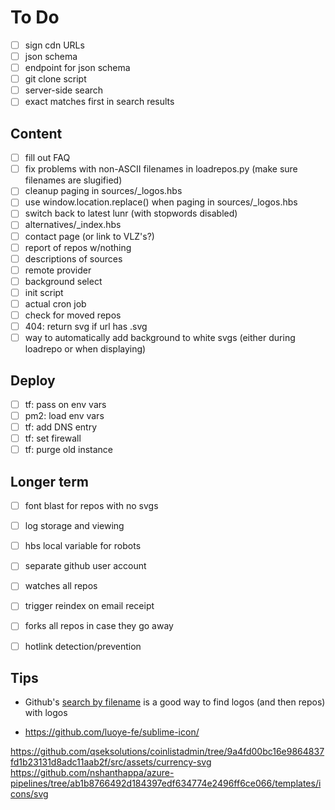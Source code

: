 # To Do

- [ ] sign cdn URLs
- [ ] json schema
- [ ] endpoint for json schema
- [ ] git clone script
- [ ] server-side search
- [ ] exact matches first in search results

## Content

- [ ] fill out FAQ
- [ ] fix problems with non-ASCII filenames in loadrepos.py (make sure filenames are slugified)
- [ ] cleanup paging in sources/_logos.hbs
- [ ] use window.location.replace() when paging in sources/_logos.hbs
- [ ] switch back to latest lunr (with stopwords disabled)
- [ ] alternatives/_index.hbs
- [ ] contact page (or link to VLZ's?)
- [ ] report of repos w/nothing
- [ ] descriptions of sources
- [ ] remote provider
- [ ] background select
- [ ] init script
- [ ] actual cron job
- [ ] check for moved repos
- [ ] 404: return svg if url has .svg
- [ ] way to automatically add background to white svgs (either during loadrepo or when displaying)

## Deploy

- [ ] tf: pass on env vars
- [ ] pm2: load env vars
- [ ] tf: add DNS entry
- [ ] tf: set firewall
- [ ] tf: purge old instance

## Longer term

- [ ] font blast for repos with no svgs
- [ ] log storage and viewing

- [ ] hbs local variable for robots
- [ ] separate github user account
- [ ] watches all repos
- [ ] trigger reindex on email receipt
- [ ] forks all repos in case they go away
- [ ] hotlink detection/prevention

## Tips

- Github's [search by filename](https://help.github.com/articles/searching-code/#search-by-filename) is a good way to find logos (and then repos) with logos

- https://github.com/luoye-fe/sublime-icon/

https://github.com/qseksolutions/coinlistadmin/tree/9a4fd00bc16e9864837fd1b23131d8adc11aab2f/src/assets/currency-svg
https://github.com/nshanthappa/azure-pipelines/tree/ab1b8766492d184397edf634774e2496ff6ce066/templates/icons/svg
